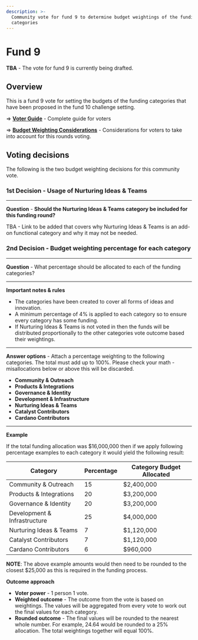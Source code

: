 ```yaml
---
description: >-
  Community vote for fund 9 to determine budget weightings of the funding
  categories
---
```


# Fund 9

**TBA** - The vote for fund 9 is currently being drafted.

## Overview



This is a fund 9 vote for setting the budgets of the funding categories that have been proposed in the fund 10 challenge setting.



\=> [**Voter Guide**](voter-guide.md) - Complete guide for voters&#x20;

\=> [**Budget Weighting Considerations**](broken-reference) - Considerations for voters to take into account for this rounds voting.



## Voting decisions

The following is the two budget weighting decisions for this community vote.



### **1st Decision - Usage of Nurturing Ideas & Teams**

****

**Question** - **Should the Nurturing Ideas & Teams category be included for this funding round?**

TBA - Link to be added that covers why Nurturing Ideas & Teams is an add-on functional category and why it may not be needed.



### 2nd Decision - Budget weighting percentage for each category

****

**Question** - What percentage should be allocated to each of the funding categories?

****

**Important notes & rules**

* The categories have been created to cover all forms of ideas and innovation.
* A minimum percentage of 4% is applied to each category so to ensure every category has some funding.
* If Nurturing Ideas & Teams is not voted in then the funds will be distributed proportionally to the other categories vote outcome based their weightings.

****

**Answer options** - Attach a percentage weighting to the following categories. The total must add up to 100%. Please check your math - misallocations below or above this will be discarded.

* **Community & Outreach**
* **Products & Integrations**
* **Governance & Identity**
* **Development & Infrastructure**
* **Nurturing Ideas & Teams**
* **Catalyst Contributors**
* **Cardano Contributors**

****

**Example**

If the total funding allocation was $16,000,000 then if we apply following percentage examples to each category it would yield the following result:

| Category                     | Percentage | Category Budget Allocated |
| ---------------------------- | ---------- | ------------------------- |
| Community & Outreach         | 15         | $2,400,000                |
| Products & Integrations      | 20         | $3,200,000                |
| Governance & Identity        | 20         | $3,200,000                |
| Development & Infrastructure | 25         | $4,000,000                |
| Nurturing Ideas & Teams      | 7          | $1,120,000                |
| Catalyst Contributors        | 7          | $1,120,000                |
| Cardano Contributors         | 6          | $960,000                  |

**NOTE**: The above example amounts would then need to be rounded to the closest $25,000 as this is required in the funding process.



**Outcome approach**

* **Voter power** - 1 person 1 vote.
* **Weighted outcome** - The outcome from the vote is based on weightings. The values will be aggregated from every vote to work out the final values for each category.
* **Rounded outcome** - The final values will be rounded to the nearest whole number. For example, 24.64 would be rounded to a 25% allocation. The total weightings together will equal 100%.
